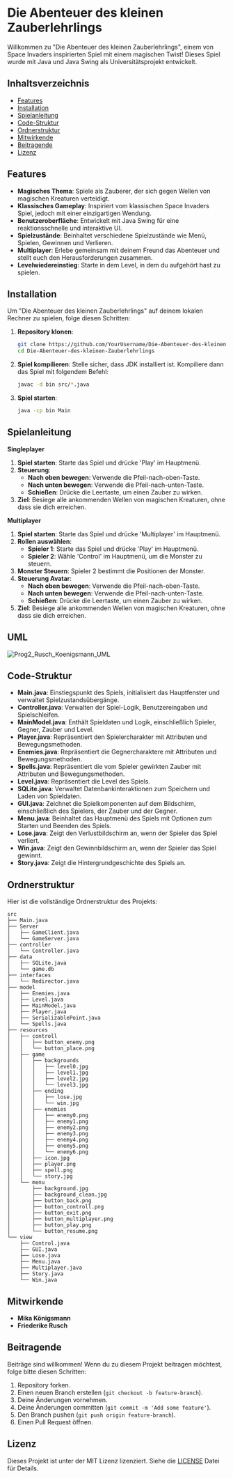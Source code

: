# Die Abenteuer des kleinen Zauberlehrlings

Willkommen zu "Die Abenteuer des kleinen Zauberlehrlings", einem von Space Invaders inspirierten Spiel mit einem magischen Twist! Dieses Spiel wurde mit Java und Java Swing als Universitätsprojekt entwickelt.

## Inhaltsverzeichnis
- [Features](#features)
- [Installation](#installation)
- [Spielanleitung](#spielanleitung)
- [Code-Struktur](#code-struktur)
- [Ordnerstruktur](#ordnerstruktur)
- [Mitwirkende](#mitwirkende)
- [Beitragende](#beitragende)
- [Lizenz](#lizenz)

## Features
- **Magisches Thema**: Spiele als Zauberer, der sich gegen Wellen von magischen Kreaturen verteidigt.
- **Klassisches Gameplay**: Inspiriert vom klassischen Space Invaders Spiel, jedoch mit einer einzigartigen Wendung.
- **Benutzeroberfläche**: Entwickelt mit Java Swing für eine reaktionsschnelle und interaktive UI.
- **Spielzustände**: Beinhaltet verschiedene Spielzustände wie Menü, Spielen, Gewinnen und Verlieren.
- **Multiplayer**: Erlebe gemeinsam mit deinem Freund das Abenteuer und stellt euch den Herausforderungen zusammen.
- **Levelwiedereinstieg**: Starte in dem Level, in dem du aufgehört hast zu spielen.

## Installation
Um "Die Abenteuer des kleinen Zauberlehrlings" auf deinem lokalen Rechner zu spielen, folge diesen Schritten:

1. **Repository klonen**:
    ```bash
    git clone https://github.com/YourUsername/Die-Abenteuer-des-kleinen-Zauberlehrlings.git
    cd Die-Abenteuer-des-kleinen-Zauberlehrlings
    ```

2. **Spiel kompilieren**:
    Stelle sicher, dass JDK installiert ist. Kompiliere dann das Spiel mit folgendem Befehl:
    ```bash
    javac -d bin src/*.java
    ```

3. **Spiel starten**:
    ```bash
    java -cp bin Main
    ```

## Spielanleitung
**Singleplayer**
1. **Spiel starten**: Starte das Spiel und drücke 'Play' im Hauptmenü.
2. **Steuerung**:
    - **Nach oben bewegen**: Verwende die Pfeil-nach-oben-Taste.
    - **Nach unten bewegen**: Verwende die Pfeil-nach-unten-Taste.
    - **Schießen**: Drücke die Leertaste, um einen Zauber zu wirken.
3. **Ziel**: Besiege alle ankommenden Wellen von magischen Kreaturen, ohne dass sie dich erreichen.


**Multiplayer**
1. **Spiel starten**: Starte das Spiel und drücke 'Multiplayer' im Hauptmenü.
2. **Rollen auswählen**:
   - **Spieler 1**: Starte das Spiel und drücke 'Play' im Hauptmenü.
   - **Spieler 2**: Wähle 'Control' im Hauptmenü, um die Monster zu steuern.
3. **Monster Steuern**: Spieler 2 bestimmt die Positionen der Monster.
4. **Steuerung Avatar**:
    - **Nach oben bewegen**: Verwende die Pfeil-nach-oben-Taste.
    - **Nach unten bewegen**: Verwende die Pfeil-nach-unten-Taste.
    - **Schießen**: Drücke die Leertaste, um einen Zauber zu wirken.
5. **Ziel**: Besiege alle ankommenden Wellen von magischen Kreaturen, ohne dass sie dich erreichen.

## UML
![Prog2_Rusch_Koenigsmann_UML](https://github.com/YourInternationalMate/Die-Abenteuer-des-kleinen-Zauberlehrlings/assets/73663569/f8956b81-1008-4396-bfa0-d200663801d7)


## Code-Struktur
- **Main.java**: Einstiegspunkt des Spiels, initialisiert das Hauptfenster und verwaltet Spielzustandsübergänge.
- **Controller.java**: Verwalten der Spiel-Logik, Benutzereingaben und Spielschleifen.
- **MainModel.java**: Enthält Spieldaten und Logik, einschließlich Spieler, Gegner, Zauber und Level.
- **Player.java**: Repräsentiert den Spielercharakter mit Attributen und Bewegungsmethoden.
- **Enemies.java**: Repräsentiert die Gegnercharaktere mit Attributen und Bewegungsmethoden.
- **Spells.java**: Repräsentiert die vom Spieler gewirkten Zauber mit Attributen und Bewegungsmethoden.
- **Level.java**: Repräsentiert die Level des Spiels.
- **SQLite.java**: Verwaltet Datenbankinteraktionen zum Speichern und Laden von Spieldaten.
- **GUI.java**: Zeichnet die Spielkomponenten auf dem Bildschirm, einschließlich des Spielers, der Zauber und der Gegner.
- **Menu.java**: Beinhaltet das Hauptmenü des Spiels mit Optionen zum Starten und Beenden des Spiels.
- **Lose.java**: Zeigt den Verlustbildschirm an, wenn der Spieler das Spiel verliert.
- **Win.java**: Zeigt den Gewinnbildschirm an, wenn der Spieler das Spiel gewinnt.
- **Story.java**: Zeigt die Hintergrundgeschichte des Spiels an.

## Ordnerstruktur
Hier ist die vollständige Ordnerstruktur des Projekts:

```
src
├── Main.java
├── Server
│   ├── GameClient.java
│   └── GameServer.java
├── controller
│   └── Controller.java
├── data
│   ├── SQLite.java
│   └── game.db
├── interfaces
│   └── Redirector.java
├── model
│   ├── Enemies.java
│   ├── Level.java
│   ├── MainModel.java
│   ├── Player.java
│   ├── SerializablePoint.java
│   └── Spells.java
├── resources
│   ├── controll
│   │   ├── button_enemy.png
│   │   └── button_place.png
│   ├── game
│   │   ├── backgrounds
│   │   │   ├── level0.jpg
│   │   │   ├── level1.jpg
│   │   │   ├── level2.jpg
│   │   │   └── level3.jpg
│   │   ├── ending
│   │   │   ├── lose.jpg
│   │   │   └── win.jpg
│   │   ├── enemies
│   │   │   ├── enemy0.png
│   │   │   ├── enemy1.png
│   │   │   ├── enemy2.png
│   │   │   ├── enemy3.png
│   │   │   ├── enemy4.png
│   │   │   ├── enemy5.png
│   │   │   └── enemy6.png
│   │   ├── icon.jpg
│   │   ├── player.png
│   │   ├── spell.png
│   │   └── story.jpg
│   └── menu
│       ├── background.jpg
│       ├── background_clean.jpg
│       ├── button_back.png
│       ├── button_controll.png
│       ├── button_exit.png
│       ├── button_multiplayer.png
│       ├── button_play.png
│       └── button_resume.png
└── view
    ├── Control.java
    ├── GUI.java
    ├── Lose.java
    ├── Menu.java
    ├── Multiplayer.java
    ├── Story.java
    └── Win.java
```

## Mitwirkende
- **Mika Königsmann**
- **Friederike Rusch**

## Beitragende
Beiträge sind willkommen! Wenn du zu diesem Projekt beitragen möchtest, folge bitte diesen Schritten:

1. Repository forken.
2. Einen neuen Branch erstellen (`git checkout -b feature-branch`).
3. Deine Änderungen vornehmen.
4. Deine Änderungen committen (`git commit -m 'Add some feature'`).
5. Den Branch pushen (`git push origin feature-branch`).
6. Einen Pull Request öffnen.

## Lizenz
Dieses Projekt ist unter der MIT Lizenz lizenziert. Siehe die [LICENSE](LICENSE) Datei für Details.
